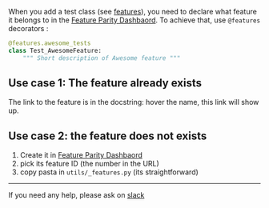 When you add a test class (see [features](./features.md)), you need to declare what feature it belongs to in the [Feature Parity Dashbaord](https://feature-parity.us1.prod.dog/). To achieve that, use `@features` decorators :


```python
@features.awesome_tests
class Test_AwesomeFeature:
    """ Short description of Awesome feature """
```

## Use case 1: The feature already exists

The link to the feature is in the docstring: hover the name, this link will show up.

## Use case 2: the feature does not exists

1. Create it in [Feature Parity Dashbaord](https://feature-parity.us1.prod.dog/)
2. pick its feature ID (the number in the URL)
3. copy pasta in `utils/_features.py` (its straightforward)

----

If you need any help, please ask on [slack](https://dd.enterprise.slack.com/archives/C025TJ4RZ8X)
